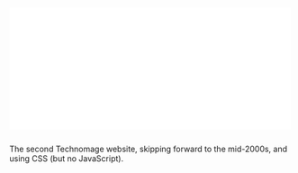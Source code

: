 # <img src="images\TMFulllogoWhite.png" alt="Technomage logo" width="500">

The second Technomage website, skipping forward to the mid-2000s, and using CSS (but no JavaScript).
